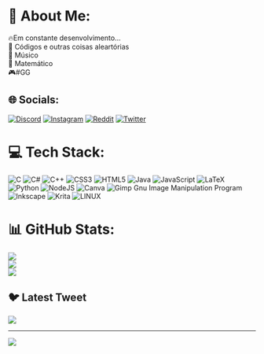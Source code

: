# 💫 About Me:
 🔥Em constante desenvolvimento...<br> 🍂 Códigos e outras coisas aleartórias<br> 🎺 Músico<br> 🎲 Matemático<br> 🎮#GG


## 🌐 Socials:
[![Discord](https://img.shields.io/badge/Discord-%237289DA.svg?logo=discord&logoColor=white)](https://discord.gg/SwayzP#4170) [![Instagram](https://img.shields.io/badge/Instagram-%23E4405F.svg?logo=Instagram&logoColor=white)](https://instagram.com/SwayzP) [![Reddit](https://img.shields.io/badge/Reddit-%23FF4500.svg?logo=Reddit&logoColor=white)](https://reddit.com/user/SwayzP) [![Twitter](https://img.shields.io/badge/Twitter-%231DA1F2.svg?logo=Twitter&logoColor=white)](https://twitter.com/swayz_p) 

# 💻 Tech Stack:
![C](https://img.shields.io/badge/c-%2300599C.svg?style=flat&logo=c&logoColor=white) ![C#](https://img.shields.io/badge/c%23-%23239120.svg?style=flat&logo=c-sharp&logoColor=white) ![C++](https://img.shields.io/badge/c++-%2300599C.svg?style=flat&logo=c%2B%2B&logoColor=white) ![CSS3](https://img.shields.io/badge/css3-%231572B6.svg?style=flat&logo=css3&logoColor=white) ![HTML5](https://img.shields.io/badge/html5-%23E34F26.svg?style=flat&logo=html5&logoColor=white) ![Java](https://img.shields.io/badge/java-%23ED8B00.svg?style=flat&logo=java&logoColor=white) ![JavaScript](https://img.shields.io/badge/javascript-%23323330.svg?style=flat&logo=javascript&logoColor=%23F7DF1E) ![LaTeX](https://img.shields.io/badge/latex-%23008080.svg?style=flat&logo=latex&logoColor=white) ![Python](https://img.shields.io/badge/python-3670A0?style=flat&logo=python&logoColor=ffdd54) ![NodeJS](https://img.shields.io/badge/node.js-6DA55F?style=flat&logo=node.js&logoColor=white) ![Canva](https://img.shields.io/badge/Canva-%2300C4CC.svg?style=flat&logo=Canva&logoColor=white) ![Gimp Gnu Image Manipulation Program](https://img.shields.io/badge/Gimp-657D8B?style=flat&logo=gimp&logoColor=FFFFFF) ![Inkscape](https://img.shields.io/badge/Inkscape-e0e0e0?style=flat&logo=inkscape&logoColor=080A13) ![Krita](https://img.shields.io/badge/Krita-203759?style=flat&logo=krita&logoColor=EEF37B) ![LINUX](https://img.shields.io/badge/Linux-FCC624?style=flat&logo=linux&logoColor=black)
# 📊 GitHub Stats:
![](https://github-readme-stats.vercel.app/api?username=SwayzP&theme=blue-green&hide_border=false&include_all_commits=false&count_private=false)<br/>
![](https://github-readme-streak-stats.herokuapp.com/?user=SwayzP&theme=blue-green&hide_border=false)<br/>
![](https://github-readme-stats.vercel.app/api/top-langs/?username=SwayzP&theme=blue-green&hide_border=false&include_all_commits=false&count_private=false&layout=compact)

## 🐦 Latest Tweet
[![](https://gtce.itsvg.in/api?username=swayz_p)](https://github.com/VishwaGauravIn/github-twitter-card-embed)

---
[![](https://visitcount.itsvg.in/api?id=SwayzP&icon=0&color=0)](https://visitcount.itsvg.in)

<!-- Proudly created with GPRM ( https://gprm.itsvg.in ) -->